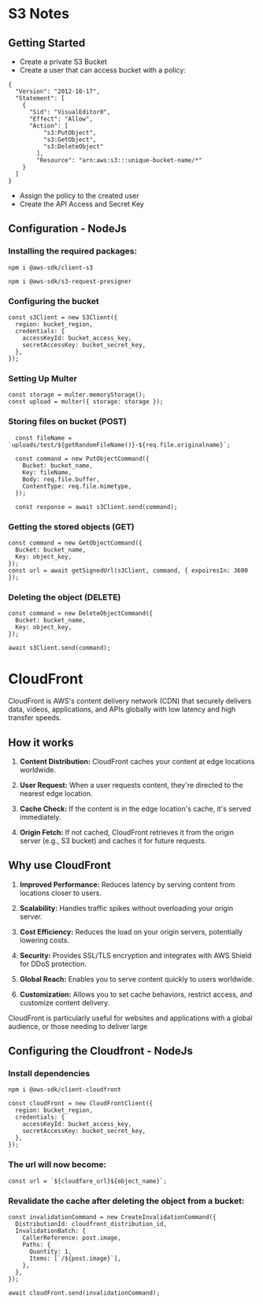 # S3 Notes

## Getting Started

- Create a private S3 Bucket
- Create a user that can access bucket with a policy:

```
{
  "Version": "2012-10-17",
  "Statement": [
    {
      "Sid": "VisualEditor0",
      "Effect": "Allow",
      "Action": [
          "s3:PutObject",
          "s3:GetObject",
          "s3:DeleteObject"
        ],
        "Resource": "arn:aws:s3:::unique-bucket-name/*"
    }
  ]
}

```

- Assign the policy to the created user
- Create the API Access and Secret Key

## Configuration - NodeJs

### Installing the required packages:

```
npm i @aws-sdk/client-s3
```

```
npm i @aws-sdk/s3-request-presigner
```

### Configuring the bucket

```
const s3Client = new S3Client({
  region: bucket_region,
  credentials: {
    accessKeyId: bucket_access_key,
    secretAccessKey: bucket_secret_key,
  },
});
```

### Setting Up Multer

```
const storage = multer.memoryStorage();
const upload = multer({ storage: storage });
```

### Storing files on bucket (POST)

```
  const fileName = `uploads/test/${getRandomFileName()}-${req.file.originalname}`;

  const command = new PutObjectCommand({
    Bucket: bucket_name,
    Key: fileName,
    Body: req.file.buffer,
    ContentType: req.file.mimetype,
  });

  const response = await s3Client.send(command);
```

### Getting the stored objects (GET)

```
const command = new GetObjectCommand({
  Bucket: bucket_name,
  Key: object_key,
});
const url = await getSignedUrl(s3Client, command, { expoiresIn: 3600 });
```

### Deleting the object (DELETE)

```
const command = new DeleteObjectCommand({
  Bucket: bucket_name,
  Key: object_key,
});

await s3Client.send(command);
```


# CloudFront

CloudFront is AWS's content delivery network (CDN) that securely delivers data, videos, applications, and APIs globally with low latency and high transfer speeds.

## How it works

1. **Content Distribution:** CloudFront caches your content at edge locations worldwide.

2. **User Request:** When a user requests content, they're directed to the nearest edge location.

3. **Cache Check:** If the content is in the edge location's cache, it's served immediately.

4. **Origin Fetch:** If not cached, CloudFront retrieves it from the origin server (e.g., S3 bucket) and caches it for future requests.

## Why use CloudFront

1. **Improved Performance:** Reduces latency by serving content from locations closer to users.

2. **Scalability:** Handles traffic spikes without overloading your origin server.

3. **Cost Efficiency:** Reduces the load on your origin servers, potentially lowering costs.

4. **Security:** Provides SSL/TLS encryption and integrates with AWS Shield for DDoS protection.

5. **Global Reach:** Enables you to serve content quickly to users worldwide.

6. **Customization:** Allows you to set cache behaviors, restrict access, and customize content delivery.

CloudFront is particularly useful for websites and applications with a global audience, or those needing to deliver large

## Configuring the Cloudfront - NodeJs

### Install dependencies
```
npm i @aws-sdk/client-cloudfront
```

```
const cloudFront = new CloudFrontClient({
  region: bucket_region,
  credentials: {
    accessKeyId: bucket_access_key,
    secretAccessKey: bucket_secret_key,
  },
});
```

### The url will now become:
```
const url = `${cloudfare_url}${object_name}`;
```

### Revalidate the cache after deleting the object from a bucket:
```
const invalidationCommand = new CreateInvalidationCommand({
  DistributionId: cloudfront_distribution_id,
  InvalidationBatch: {
    CallerReference: post.image,
    Paths: {
      Quantity: 1,
      Items: [`/${post.image}`],
    },
  },
});

await cloudFront.send(invalidationCommand);
```